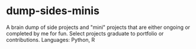 # dump-sides-minis
A brain dump of side projects and "mini" projects that are either ongoing or completed by me for fun. Select projects graduate to portfolio or contributions. Languages: Python, R
